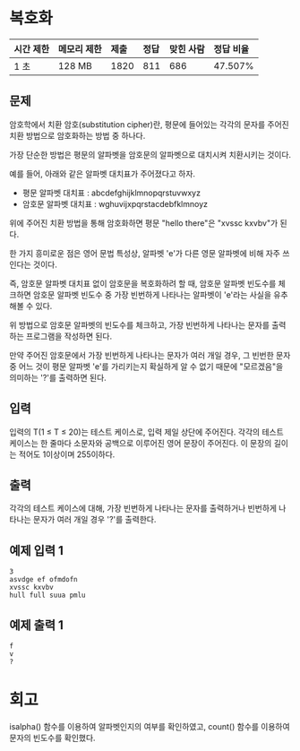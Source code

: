 # 복호화 

| 시간 제한 | 메모리 제한 | 제출 | 정답 | 맞힌 사람 | 정답 비율 |
| :-------- | :---------- | :--- | :--- | :-------- | :-------- |
| 1 초      | 128 MB      | 1820 | 811  | 686       | 47.507%   |

## 문제

암호학에서 치환 암호(substitution cipher)란, 평문에 들어있는 각각의 문자를 주어진 치환 방법으로 암호화하는 방법 중 하나다.

가장 단순한 방법은 평문의 알파벳을 암호문의 알파벳으로 대치시켜 치환시키는 것이다.

예를 들어, 아래와 같은 알파벳 대치표가 주어졌다고 하자.

- 평문 알파벳 대치표 : abcdefghijklmnopqrstuvwxyz
- 암호문 알파벳 대치표 : wghuvijxpqrstacdebfklmnoyz

위에 주어진 치환 방법을 통해 암호화하면 평문 "hello there"은 "xvssc kxvbv"가 된다.

한 가지 흥미로운 점은 영어 문법 특성상, 알파벳 'e'가 다른 영문 알파벳에 비해 자주 쓰인다는 것이다.

즉, 암호문 알파벳 대치표 없이 암호문을 복호화하려 할 때, 암호문 알파벳 빈도수를 체크하면 암호문 알파벳 빈도수 중 가장 빈번하게 나타나는 알파벳이 'e'라는 사실을 유추해볼 수 있다.

위 방법으로 암호문 알파벳의 빈도수를 체크하고, 가장 빈번하게 나타나는 문자를 출력하는 프로그램을 작성하면 된다.

만약 주어진 암호문에서 가장 빈번하게 나타나는 문자가 여러 개일 경우, 그 빈번한 문자 중 어느 것이 평문 알파벳 'e'를 가리키는지 확실하게 알 수 없기 때문에 "모르겠음"을 의미하는 '?'를 출력하면 된다.

## 입력

입력의 T(1 ≤ T ≤ 20)는 테스트 케이스로, 입력 제일 상단에 주어진다. 각각의 테스트 케이스는 한 줄마다 소문자와 공백으로 이루어진 영어 문장이 주어진다. 이 문장의 길이는 적어도 1이상이며 255이하다.

## 출력

각각의 테스트 케이스에 대해, 가장 빈번하게 나타나는 문자를 출력하거나 빈번하게 나타나는 문자가 여러 개일 경우 '?'를 출력한다.

## 예제 입력 1 

```
3
asvdge ef ofmdofn
xvssc kxvbv
hull full suua pmlu
```

## 예제 출력 1 

```
f
v
?
```

# 회고

isalpha() 함수를 이용하여 알파벳인지의 여부를 확인하였고, count() 함수를 이용하여 문자의 빈도수를 확인했다.